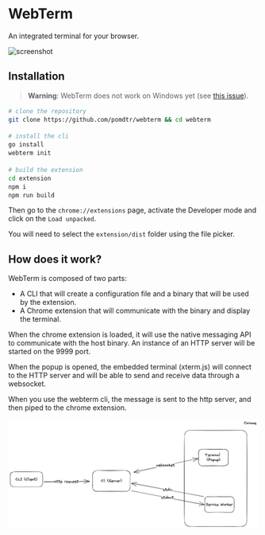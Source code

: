 # WebTerm

An integrated terminal for your browser.

![screenshot](./static/screenshot.png)

## Installation

> **Warning**: WebTerm does not work on Windows yet (see [this issue](https://github.com/creack/pty/issues/161)).

```bash
# clone the repository
git clone https://github.com/pomdtr/webterm && cd webterm

# install the cli
go install
webterm init

# build the extension
cd extension
npm i
npm run build
```

Then go to the `chrome://extensions` page, activate the Developer mode and click on the `Load unpacked`.

You will need to select the `extension/dist` folder using the file picker.

## How does it work?

WebTerm is composed of two parts:

- A CLI that will create a configuration file and a binary that will be used by the extension.
- A Chrome extension that will communicate with the binary and display the terminal.

When the chrome extension is loaded, it will use the native messaging API to communicate with the host binary.
An instance of an HTTP server will be started on the 9999 port.

When the popup is opened, the embedded terminal (xterm.js) will connect to the HTTP server and will be able to send and receive data through a websocket.

When you use the webterm cli, the message is sent to the http server, and then piped to the chrome extension.

![webterm architecture](./static/architecture.excalidraw.png)
